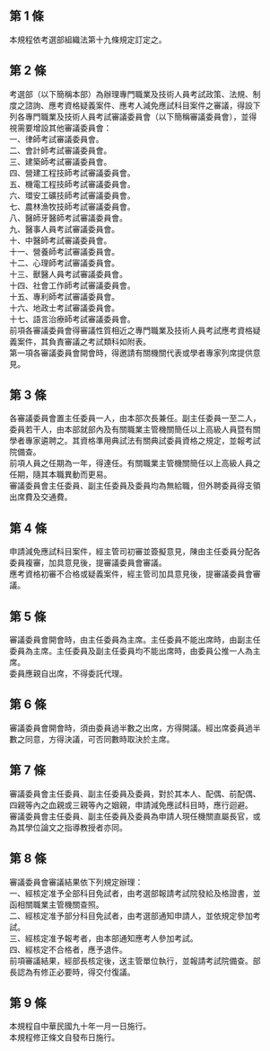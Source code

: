 第 1 條
-------
本規程依考選部組織法第十九條規定訂定之。

第 2 條
-------
考選部（以下簡稱本部）為辦理專門職業及技術人員考試政策、法規、制  
度之諮詢、應考資格疑義案件、應考人減免應試科目案件之審議，得設下  
列各專門職業及技術人員考試審議委員會（以下簡稱審議委員會），並得  
視需要增設其他審議委員會：  
一、律師考試審議委員會。  
二、會計師考試審議委員會。  
三、建築師考試審議委員會。  
四、營建工程技師考試審議委員會。  
五、機電工程技師考試審議委員會。  
六、環安工礦技師考試審議委員會。  
七、農林漁牧技師考試審議委員會。  
八、醫師牙醫師考試審議委員會。  
九、醫事人員考試審議委員會。  
十、中醫師考試審議委員會。  
十一、營養師考試審議委員會。  
十二、心理師考試審議委員會。  
十三、獸醫人員考試審議委員會。  
十四、社會工作師考試審議委員會。  
十五、專利師考試審議委員會。  
十六、地政士考試審議委員會。  
十七、語言治療師考試審議委員會。  
前項各審議委員會得審議性質相近之專門職業及技術人員考試應考資格疑  
義案件，其負責審議之考試類科如附表。  
第一項各審議委員會開會時，得邀請有關機關代表或學者專家列席提供意  
見。

第 3 條
-------
各審議委員會置主任委員一人，由本部次長兼任。副主任委員一至二人，  
委員若干人，由本部就部內及有關職業主管機關簡任以上高級人員暨有關  
學者專家遴聘之。其資格準用典試法有關典試委員資格之規定，並報考試  
院備查。  
前項人員之任期為一年，得連任。有關職業主管機關簡任以上高級人員之  
任期，隨其本職異動而更易。  
審議委員會主任委員、副主任委員及委員均為無給職，但外聘委員得支領  
出席費及交通費。

第 4 條
-------
申請減免應試科目案件，經主管司初審並簽擬意見，陳由主任委員分配各  
委員複審，加具意見後，提審議委員會審議。  
應考資格初審不合格或疑義案件，經主管司加具意見後，提審議委員會審  
議。

第 5 條
-------
審議委員會開會時，由主任委員為主席。主任委員不能出席時，由副主任  
委員為主席。主任委員及副主任委員均不能出席時，由委員公推一人為主  
席。  
委員應親自出席，不得委託代理。

第 6 條
-------
審議委員會開會時，須由委員過半數之出席，方得開議。經出席委員過半  
數之同意，方得決議，可否同數時取決於主席。

第 7 條
-------
審議委員會主任委員、副主任委員及委員，對於其本人、配偶、前配偶、  
四親等內之血親或三親等內之姻親，申請減免應試科目時，應行迴避。  
審議委員會主任委員、副主任委員及委員為申請人現任機關直屬長官，或  
為其學位論文之指導教授者亦同。

第 8 條
-------
審議委員會審議結果依下列規定辦理：  
一、經核定准予全部科目免試者，由考選部報請考試院發給及格證書，並  
    函相關職業主管機關查照。  
二、經核定准予部分科目免試者，由考選部通知申請人，並依規定參加考  
    試。  
三、經核定准予報考者，由本部通知應考人參加考試。  
四、經核定不合格者，應予退件。  
前項審議結果，經部長核定後，送主管單位執行，並報請考試院備查。部  
長認為有修正必要時，得交付復議。

第 9 條
-------
本規程自中華民國九十年一月一日施行。  
本規程修正條文自發布日施行。

